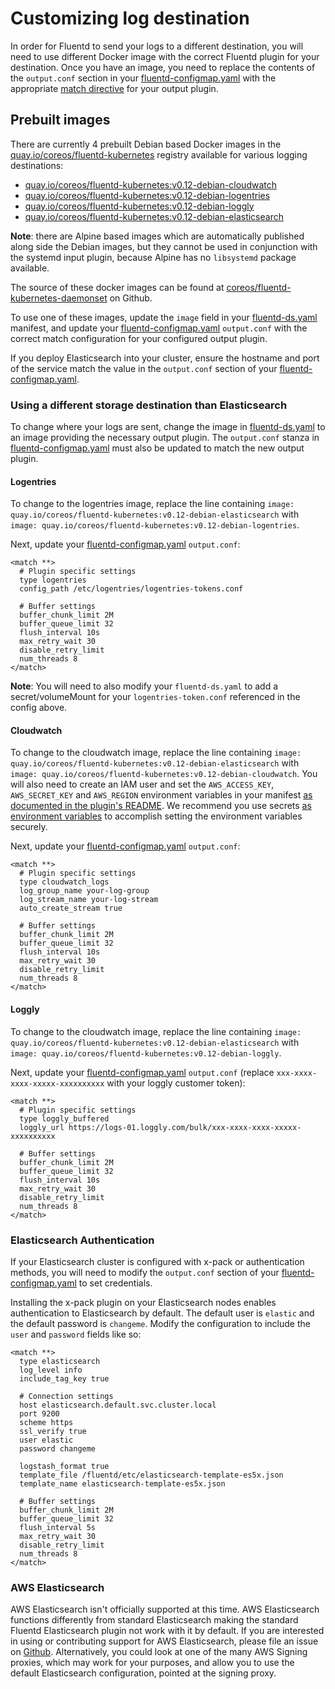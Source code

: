 # Customizing log destination

In order for Fluentd to send your logs to a different destination, you will need to use different Docker image with the correct Fluentd plugin for your destination. Once you have an image, you need to replace the contents of the `output.conf` section in your [fluentd-configmap.yaml][fluentd-config] with the appropriate [match directive][fluentd-match] for your output plugin.

## Prebuilt images

There are currently 4 prebuilt Debian based Docker images in the [quay.io/coreos/fluentd-kubernetes][quay-fluentd-Kubernetes] registry available for various logging destinations:

- [quay.io/coreos/fluentd-kubernetes:v0.12-debian-cloudwatch][quay-fluentd-kubernetes]
- [quay.io/coreos/fluentd-kubernetes:v0.12-debian-logentries][quay-fluentd-kubernetes]
- [quay.io/coreos/fluentd-kubernetes:v0.12-debian-loggly][quay-fluentd-kubernetes]
- [quay.io/coreos/fluentd-kubernetes:v0.12-debian-elasticsearch][quay-fluentd-kubernetes]

**Note**: there are Alpine based images which are automatically published along side the Debian images, but they cannot be used in conjunction with the systemd input plugin, because Alpine has no `libsystemd` package available.

The source of these docker images can be found at [coreos/fluentd-kubernetes-daemonset][github-coreos-fluentd] on Github.

To use one of these images, update the `image` field in your [fluentd-ds.yaml][fluentd-ds] manifest, and update your [fluentd-configmap.yaml][fluentd-config] `output.conf` with the correct match configuration for your configured output plugin.

If you deploy Elasticsearch into your cluster, ensure the hostname and port of the service match the value in the `output.conf` section of your [fluentd-configmap.yaml][fluentd-config].

### Using a different storage destination than Elasticsearch

To change where your logs are sent, change the image in [fluentd-ds.yaml][fluentd-ds] to an image providing the necessary output plugin. The `output.conf` stanza in [fluentd-configmap.yaml][fluentd-config] must also be updated to match the new output plugin.

#### Logentries

To change to the logentries image, replace the line containing `image: quay.io/coreos/fluentd-kubernetes:v0.12-debian-elasticsearch` with `image: quay.io/coreos/fluentd-kubernetes:v0.12-debian-logentries`.

Next, update your [fluentd-configmap.yaml][fluentd-config] `output.conf`:

```
<match **>
  # Plugin specific settings
  type logentries
  config_path /etc/logentries/logentries-tokens.conf

  # Buffer settings
  buffer_chunk_limit 2M
  buffer_queue_limit 32
  flush_interval 10s
  max_retry_wait 30
  disable_retry_limit
  num_threads 8
</match>
```

**Note**: You will need to also modify your `fluentd-ds.yaml` to add a secret/volumeMount for your `logentries-token.conf` referenced in the config above.

#### Cloudwatch

To change to the cloudwatch image, replace the line containing `image: quay.io/coreos/fluentd-kubernetes:v0.12-debian-elasticsearch` with `image: quay.io/coreos/fluentd-kubernetes:v0.12-debian-cloudwatch`. You will also need to create an IAM user and set the `AWS_ACCESS_KEY`, `AWS_SECRET_KEY` and `AWS_REGION` environment variables in your manifest [as documented in the plugin's README](https://github.com/ryotarai/fluent-plugin-cloudwatch-logs#preparation). We recommend you use secrets [as environment variables](https://kubernetes.io/docs/concepts/configuration/secret/#using-secrets-as-environment-variables) to accomplish setting the environment variables securely.

Next, update your [fluentd-configmap.yaml][fluentd-config] `output.conf`:

```
<match **>
  # Plugin specific settings
  type cloudwatch_logs
  log_group_name your-log-group
  log_stream_name your-log-stream
  auto_create_stream true

  # Buffer settings
  buffer_chunk_limit 2M
  buffer_queue_limit 32
  flush_interval 10s
  max_retry_wait 30
  disable_retry_limit
  num_threads 8
</match>
```

#### Loggly

To change to the cloudwatch image, replace the line containing `image: quay.io/coreos/fluentd-kubernetes:v0.12-debian-elasticsearch` with `image: quay.io/coreos/fluentd-kubernetes:v0.12-debian-loggly`.

Next, update your [fluentd-configmap.yaml][fluentd-config] `output.conf` (replace `xxx-xxxx-xxxx-xxxxx-xxxxxxxxxx` with your loggly customer token):

```
<match **>
  # Plugin specific settings
  type loggly_buffered
  loggly_url https://logs-01.loggly.com/bulk/xxx-xxxx-xxxx-xxxxx-xxxxxxxxxx

  # Buffer settings
  buffer_chunk_limit 2M
  buffer_queue_limit 32
  flush_interval 10s
  max_retry_wait 30
  disable_retry_limit
  num_threads 8
</match>
```

### Elasticsearch Authentication

If your Elasticsearch cluster is configured with x-pack or authentication methods, you will need to modify the `output.conf` section of your [fluentd-configmap.yaml][fluentd-config] to set credentials.

Installing the x-pack plugin on your Elasticsearch nodes enables authentication to Elasticsearch by default. The default user is `elastic` and the default password is `changeme`. Modify the configuration to include the `user` and `password` fields like so:

```
<match **>
  type elasticsearch
  log_level info
  include_tag_key true

  # Connection settings
  host elasticsearch.default.svc.cluster.local
  port 9200
  scheme https
  ssl_verify true
  user elastic
  password changeme

  logstash_format true
  template_file /fluentd/etc/elasticsearch-template-es5x.json
  template_name elasticsearch-template-es5x.json

  # Buffer settings
  buffer_chunk_limit 2M
  buffer_queue_limit 32
  flush_interval 5s
  max_retry_wait 30
  disable_retry_limit
  num_threads 8
</match>
```

### AWS Elasticsearch

AWS Elasticsearch isn't officially supported at this time. AWS Elasticsearch functions differently from standard Elasticsearch making the standard Fluentd Elasticsearch plugin not work with it by default. If you are interested in using or contributing support for AWS Elasticsearch, please file an issue on [Github](https://github.com/coreos-inc/tectonic-installer/issues). Alternatively, you could look at one of the many AWS Signing proxies, which may work for your purposes, and allow you to use the default Elasticsearch configuration, pointed at the signing proxy.


[fluentd-ds]: ../files/logging/fluentd-ds.yaml
[fluentd-config]: ../files/logging/fluentd-configmap.yaml
[quay-fluentd-kubernetes]: https://quay.io/repository/coreos/fluentd-kubernetes?tab=tags
[fluentd-docs-output]: http://docs.fluentd.org/v0.12/articles/output-plugin-overview
[fluentd-match]: http://docs.fluentd.org/v0.12/articles/config-file#2-ldquomatchrdquo-tell-fluentd-what-to-do
[github-coreos-fluentd]: https://github.com/coreos/fluentd-kubernetes-daemonset/tree/tectonic_logging